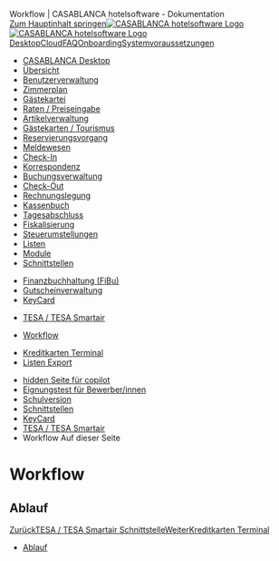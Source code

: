 Workflow | CASABLANCA hotelsoftware - Dokumentation  
[Zum Hauptinhalt springen](https://docs.casablanca.at/desktop/interfaces/keycard/tesa/workflow/#__docusaurus_skipToContent_fallback)[![CASABLANCA hotelsoftware Logo](https://docs.casablanca.at/img/logo.png) ![CASABLANCA hotelsoftware Logo](https://docs.casablanca.at/img/Casablanca_LOGO_2022_neg.png)](https://docs.casablanca.at/) [Desktop](https://docs.casablanca.at/desktop/desktop/)[Cloud](https://docs.casablanca.at/cloud/cloud_systems/)[FAQ](https://docs.casablanca.at/faq)[Onboarding](https://docs.casablanca.at/onboarding/fiscalization)[Systemvoraussetzungen](https://docs.casablanca.at/system_requirements)  
* [CASABLANCA Desktop](https://docs.casablanca.at/desktop/desktop/)
* [Übersicht](https://docs.casablanca.at/desktop/interface/)
* [Benutzerverwaltung](https://docs.casablanca.at/desktop/user_management/)
* [Zimmerplan](https://docs.casablanca.at/desktop/room_plan/)
* [Gästekartei](https://docs.casablanca.at/desktop/guest_profile/)
* [Raten / Preiseingabe](https://docs.casablanca.at/desktop/raten/)
* [Artikelverwaltung](https://docs.casablanca.at/desktop/articles/)
* [Gästekarten / Tourismus](https://docs.casablanca.at/desktop/guest_cards/)
* [Reservierungsvorgang](https://docs.casablanca.at/desktop/reservation_process/)
* [Meldewesen](https://docs.casablanca.at/desktop/registration/)
* [Check-In](https://docs.casablanca.at/desktop/check_in/)
* [Korrespondenz](https://docs.casablanca.at/desktop/correspondence/)
* [Buchungsverwaltung](https://docs.casablanca.at/desktop/account/)
* [Check-Out](https://docs.casablanca.at/desktop/check-out/)
* [Rechnungslegung](https://docs.casablanca.at/desktop/accounting/)
* [Kassenbuch](https://docs.casablanca.at/desktop/cashbook/)
* [Tagesabschluss](https://docs.casablanca.at/desktop/daily_closing/)
* [Fiskalisierung](https://docs.casablanca.at/desktop/fiscalization/)
* [Steuerumstellungen](https://docs.casablanca.at/desktop/tax_changes/)
* [Listen](https://docs.casablanca.at/desktop/lists/)
* [Module](https://docs.casablanca.at/desktop/module/)
* [Schnittstellen](https://docs.casablanca.at/desktop/interfaces/)
+ [Finanzbuchhaltung (FiBu)](https://docs.casablanca.at/desktop/interfaces/fibu/)
+ [Gutscheinverwaltung](https://docs.casablanca.at/desktop/interfaces/voucher_management/)
+ [KeyCard](https://docs.casablanca.at/desktop/interfaces/keycard/)
- [TESA / TESA Smartair](https://docs.casablanca.at/desktop/interfaces/keycard/tesa/)
* [Workflow](https://docs.casablanca.at/desktop/interfaces/keycard/tesa/workflow)
+ [Kreditkarten Terminal](https://docs.casablanca.at/desktop/interfaces/payment_terminal/)
+ [Listen Export](https://docs.casablanca.at/desktop/interfaces/list_export/)
* [hidden Seite für copilot](https://docs.casablanca.at/desktop/hidden_copilot)
* [Eignungstest für Bewerber/innen](https://docs.casablanca.at/desktop/qualification)
* [Schulversion](https://docs.casablanca.at/desktop/schoolversion)  
* [Schnittstellen](https://docs.casablanca.at/desktop/interfaces/)
* [KeyCard](https://docs.casablanca.at/desktop/interfaces/keycard/)
* [TESA / TESA Smartair](https://docs.casablanca.at/desktop/interfaces/keycard/tesa/)
* Workflow
Auf dieser Seite

# Workflow  
## Ablauf[](https://docs.casablanca.at/desktop/interfaces/keycard/tesa/workflow/#ablauf "Direkter Link zu Ablauf")  
[ZurückTESA / TESA Smartair Schnittstelle](https://docs.casablanca.at/desktop/interfaces/keycard/tesa/)[WeiterKreditkarten Terminal](https://docs.casablanca.at/desktop/interfaces/payment_terminal/)  
* [Ablauf](https://docs.casablanca.at/desktop/interfaces/keycard/tesa/workflow/#ablauf)